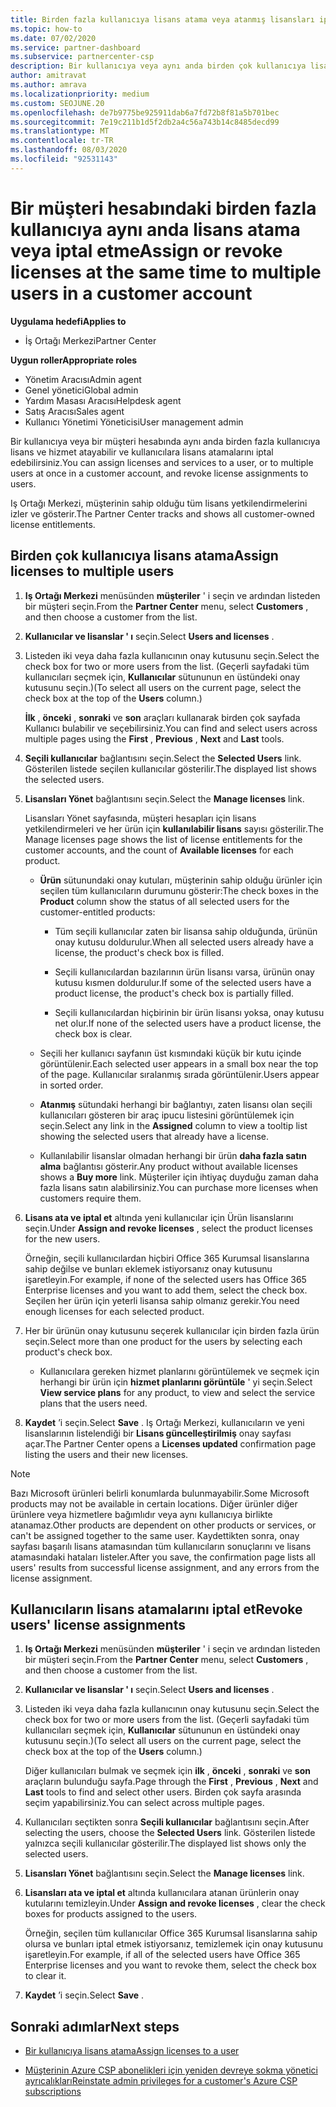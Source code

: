 ```yaml
---
title: Birden fazla kullanıcıya lisans atama veya atanmış lisansları iptal etme
ms.topic: how-to
ms.date: 07/02/2020
ms.service: partner-dashboard
ms.subservice: partnercenter-csp
description: Bir kullanıcıya veya aynı anda birden çok kullanıcıya lisans ve hizmet atamak veya iptal etmek için bir müşteri hesabını nasıl kullanacağınızı öğrenin.
author: amitravat
ms.author: amrava
ms.localizationpriority: medium
ms.custom: SEOJUNE.20
ms.openlocfilehash: de7b9775be925911dab6a7fd72b8f81a5b701bec
ms.sourcegitcommit: 7e19c211b1d5f2db2a4c56a743b14c8485decd99
ms.translationtype: MT
ms.contentlocale: tr-TR
ms.lasthandoff: 08/03/2020
ms.locfileid: "92531143"
---
```

# <a name="assign-or-revoke-licenses-at-the-same-time-to-multiple-users-in-a-customer-account"></a><span data-ttu-id="deb6d-103">Bir müşteri hesabındaki birden fazla kullanıcıya aynı anda lisans atama veya iptal etme</span><span class="sxs-lookup"><span data-stu-id="deb6d-103">Assign or revoke licenses at the same time to multiple users in a customer account</span></span>

<span data-ttu-id="deb6d-104">**Uygulama hedefi**</span><span class="sxs-lookup"><span data-stu-id="deb6d-104">**Applies to**</span></span>

- <span data-ttu-id="deb6d-105">İş Ortağı Merkezi</span><span class="sxs-lookup"><span data-stu-id="deb6d-105">Partner Center</span></span>

<span data-ttu-id="deb6d-106">**Uygun roller**</span><span class="sxs-lookup"><span data-stu-id="deb6d-106">**Appropriate roles**</span></span>

- <span data-ttu-id="deb6d-107">Yönetim Aracısı</span><span class="sxs-lookup"><span data-stu-id="deb6d-107">Admin agent</span></span>
- <span data-ttu-id="deb6d-108">Genel yönetici</span><span class="sxs-lookup"><span data-stu-id="deb6d-108">Global admin</span></span>
- <span data-ttu-id="deb6d-109">Yardım Masası Aracısı</span><span class="sxs-lookup"><span data-stu-id="deb6d-109">Helpdesk agent</span></span>
- <span data-ttu-id="deb6d-110">Satış Aracısı</span><span class="sxs-lookup"><span data-stu-id="deb6d-110">Sales agent</span></span>
- <span data-ttu-id="deb6d-111">Kullanıcı Yönetimi Yöneticisi</span><span class="sxs-lookup"><span data-stu-id="deb6d-111">User management admin</span></span>

<span data-ttu-id="deb6d-112">Bir kullanıcıya veya bir müşteri hesabında aynı anda birden fazla kullanıcıya lisans ve hizmet atayabilir ve kullanıcılara lisans atamalarını iptal edebilirsiniz.</span><span class="sxs-lookup"><span data-stu-id="deb6d-112">You can assign licenses and services to a user, or to multiple users at once in a customer account, and revoke license assignments to users.</span></span>

<span data-ttu-id="deb6d-113">Iş Ortağı Merkezi, müşterinin sahip olduğu tüm lisans yetkilendirmelerini izler ve gösterir.</span><span class="sxs-lookup"><span data-stu-id="deb6d-113">The Partner Center tracks and shows all customer-owned license entitlements.</span></span>

## <a name="assign-licenses-to-multiple-users"></a><span data-ttu-id="deb6d-114">Birden çok kullanıcıya lisans atama</span><span class="sxs-lookup"><span data-stu-id="deb6d-114">Assign licenses to multiple users</span></span>

1. <span data-ttu-id="deb6d-115">**Iş Ortağı Merkezi** menüsünden **müşteriler** ' i seçin ve ardından listeden bir müşteri seçin.</span><span class="sxs-lookup"><span data-stu-id="deb6d-115">From the **Partner Center** menu, select **Customers** , and then choose a customer from the list.</span></span>

2. <span data-ttu-id="deb6d-116">**Kullanıcılar ve lisanslar ' ı** seçin.</span><span class="sxs-lookup"><span data-stu-id="deb6d-116">Select **Users and licenses** .</span></span>

3. <span data-ttu-id="deb6d-117">Listeden iki veya daha fazla kullanıcının onay kutusunu seçin.</span><span class="sxs-lookup"><span data-stu-id="deb6d-117">Select the check box for two or more users from the list.</span></span> <span data-ttu-id="deb6d-118">(Geçerli sayfadaki tüm kullanıcıları seçmek için, **Kullanıcılar** sütununun en üstündeki onay kutusunu seçin.)</span><span class="sxs-lookup"><span data-stu-id="deb6d-118">(To select all users on the current page, select the check box at the top of the **Users** column.)</span></span>

    <span data-ttu-id="deb6d-119">**İlk** , **önceki** , **sonraki** ve **son** araçları kullanarak birden çok sayfada Kullanıcı bulabilir ve seçebilirsiniz.</span><span class="sxs-lookup"><span data-stu-id="deb6d-119">You can find and select users across multiple pages using the **First** , **Previous** , **Next** and **Last** tools.</span></span>

4. <span data-ttu-id="deb6d-120">**Seçili kullanıcılar** bağlantısını seçin.</span><span class="sxs-lookup"><span data-stu-id="deb6d-120">Select the **Selected Users** link.</span></span> <span data-ttu-id="deb6d-121">Gösterilen listede seçilen kullanıcılar gösterilir.</span><span class="sxs-lookup"><span data-stu-id="deb6d-121">The displayed list shows the selected users.</span></span>

5. <span data-ttu-id="deb6d-122">**Lisansları Yönet** bağlantısını seçin.</span><span class="sxs-lookup"><span data-stu-id="deb6d-122">Select the **Manage licenses** link.</span></span>

    <span data-ttu-id="deb6d-123">Lisansları Yönet sayfasında, müşteri hesapları için lisans yetkilendirmeleri ve her ürün için **kullanılabilir lisans** sayısı gösterilir.</span><span class="sxs-lookup"><span data-stu-id="deb6d-123">The Manage licenses page shows the list of license entitlements for the customer accounts, and the count of **Available licenses** for each product.</span></span>

    - <span data-ttu-id="deb6d-124">**Ürün** sütunundaki onay kutuları, müşterinin sahip olduğu ürünler için seçilen tüm kullanıcıların durumunu gösterir:</span><span class="sxs-lookup"><span data-stu-id="deb6d-124">The check boxes in the **Product** column show the status of all selected users for the customer-entitled products:</span></span>

       - <span data-ttu-id="deb6d-125">Tüm seçili kullanıcılar zaten bir lisansa sahip olduğunda, ürünün onay kutusu doldurulur.</span><span class="sxs-lookup"><span data-stu-id="deb6d-125">When all selected users already have a license, the product's check box is filled.</span></span>

       - <span data-ttu-id="deb6d-126">Seçili kullanıcılardan bazılarının ürün lisansı varsa, ürünün onay kutusu kısmen doldurulur.</span><span class="sxs-lookup"><span data-stu-id="deb6d-126">If some of the selected users have a product license, the product's check box is partially filled.</span></span>

       - <span data-ttu-id="deb6d-127">Seçili kullanıcılardan hiçbirinin bir ürün lisansı yoksa, onay kutusu net olur.</span><span class="sxs-lookup"><span data-stu-id="deb6d-127">If none of the selected users have a product license, the check box is clear.</span></span>

    - <span data-ttu-id="deb6d-128">Seçili her kullanıcı sayfanın üst kısmındaki küçük bir kutu içinde görüntülenir.</span><span class="sxs-lookup"><span data-stu-id="deb6d-128">Each selected user appears in a small box near the top of the page.</span></span> <span data-ttu-id="deb6d-129">Kullanıcılar sıralanmış sırada görüntülenir.</span><span class="sxs-lookup"><span data-stu-id="deb6d-129">Users appear in sorted order.</span></span>

    - <span data-ttu-id="deb6d-130">**Atanmış** sütundaki herhangi bir bağlantıyı, zaten lisansı olan seçili kullanıcıları gösteren bir araç ipucu listesini görüntülemek için seçin.</span><span class="sxs-lookup"><span data-stu-id="deb6d-130">Select any link in the **Assigned** column to view a tooltip list showing the selected users that already have a license.</span></span>

    - <span data-ttu-id="deb6d-131">Kullanılabilir lisanslar olmadan herhangi bir ürün **daha fazla satın alma** bağlantısı gösterir.</span><span class="sxs-lookup"><span data-stu-id="deb6d-131">Any product without available licenses shows a **Buy more** link.</span></span> <span data-ttu-id="deb6d-132">Müşteriler için ihtiyaç duyduğu zaman daha fazla lisans satın alabilirsiniz.</span><span class="sxs-lookup"><span data-stu-id="deb6d-132">You can purchase more licenses when customers require them.</span></span>

6. <span data-ttu-id="deb6d-133">**Lisans ata ve iptal et** altında yeni kullanıcılar için Ürün lisanslarını seçin.</span><span class="sxs-lookup"><span data-stu-id="deb6d-133">Under **Assign and revoke licenses** , select the product licenses for the new users.</span></span> 

   <span data-ttu-id="deb6d-134">Örneğin, seçili kullanıcılardan hiçbiri Office 365 Kurumsal lisanslarına sahip değilse ve bunları eklemek istiyorsanız onay kutusunu işaretleyin.</span><span class="sxs-lookup"><span data-stu-id="deb6d-134">For example, if none of the selected users has Office 365 Enterprise licenses and you want to add them, select the check box.</span></span> <span data-ttu-id="deb6d-135">Seçilen her ürün için yeterli lisansa sahip olmanız gerekir.</span><span class="sxs-lookup"><span data-stu-id="deb6d-135">You need enough licenses for each selected product.</span></span>

7. <span data-ttu-id="deb6d-136">Her bir ürünün onay kutusunu seçerek kullanıcılar için birden fazla ürün seçin.</span><span class="sxs-lookup"><span data-stu-id="deb6d-136">Select more than one product for the users by selecting each product's check box.</span></span>
    -   <span data-ttu-id="deb6d-137">Kullanıcılara gereken hizmet planlarını görüntülemek ve seçmek için herhangi bir ürün için **hizmet planlarını görüntüle** ' yi seçin.</span><span class="sxs-lookup"><span data-stu-id="deb6d-137">Select **View service plans** for any product, to view and select the service plans that the users need.</span></span>

8. <span data-ttu-id="deb6d-138">**Kaydet** ’i seçin.</span><span class="sxs-lookup"><span data-stu-id="deb6d-138">Select **Save** .</span></span> <span data-ttu-id="deb6d-139">Iş Ortağı Merkezi, kullanıcıların ve yeni lisanslarının listelendiği bir **Lisans güncelleştirilmiş** onay sayfası açar.</span><span class="sxs-lookup"><span data-stu-id="deb6d-139">The Partner Center opens a **Licenses updated** confirmation page listing the users and their new licenses.</span></span>

>[!NOTE]
><span data-ttu-id="deb6d-140">Bazı Microsoft ürünleri belirli konumlarda bulunmayabilir.</span><span class="sxs-lookup"><span data-stu-id="deb6d-140">Some Microsoft products may not be available in certain locations.</span></span> <span data-ttu-id="deb6d-141">Diğer ürünler diğer ürünlere veya hizmetlere bağımlıdır veya aynı kullanıcıya birlikte atanamaz.</span><span class="sxs-lookup"><span data-stu-id="deb6d-141">Other products are dependent on other products or services, or can't be assigned together to the same user.</span></span> <span data-ttu-id="deb6d-142">Kaydettikten sonra, onay sayfası başarılı lisans atamasından tüm kullanıcıların sonuçlarını ve lisans atamasındaki hataları listeler.</span><span class="sxs-lookup"><span data-stu-id="deb6d-142">After you save, the confirmation page lists all users' results from successful license assignment, and any errors from the license assignment.</span></span>

## <a name="revoke-users-license-assignments"></a><span data-ttu-id="deb6d-143">Kullanıcıların lisans atamalarını iptal et</span><span class="sxs-lookup"><span data-stu-id="deb6d-143">Revoke users' license assignments</span></span>

1. <span data-ttu-id="deb6d-144">**Iş Ortağı Merkezi** menüsünden **müşteriler** ' i seçin ve ardından listeden bir müşteri seçin.</span><span class="sxs-lookup"><span data-stu-id="deb6d-144">From the **Partner Center** menu, select **Customers** , and then choose a customer from the list.</span></span>

2. <span data-ttu-id="deb6d-145">**Kullanıcılar ve lisanslar ' ı** seçin.</span><span class="sxs-lookup"><span data-stu-id="deb6d-145">Select **Users and licenses** .</span></span>

3. <span data-ttu-id="deb6d-146">Listeden iki veya daha fazla kullanıcının onay kutusunu seçin.</span><span class="sxs-lookup"><span data-stu-id="deb6d-146">Select the check box for two or more users from the list.</span></span> <span data-ttu-id="deb6d-147">(Geçerli sayfadaki tüm kullanıcıları seçmek için, **Kullanıcılar** sütununun en üstündeki onay kutusunu seçin.)</span><span class="sxs-lookup"><span data-stu-id="deb6d-147">(To select all users on the current page, select the check box at the top of the **Users** column.)</span></span>

    <span data-ttu-id="deb6d-148">Diğer kullanıcıları bulmak ve seçmek için **ilk** , **önceki** , **sonraki** ve **son** araçların bulunduğu sayfa.</span><span class="sxs-lookup"><span data-stu-id="deb6d-148">Page through the **First** , **Previous** , **Next** and **Last** tools to find and select other users.</span></span> <span data-ttu-id="deb6d-149">Birden çok sayfa arasında seçim yapabilirsiniz.</span><span class="sxs-lookup"><span data-stu-id="deb6d-149">You can select across multiple pages.</span></span>

4. <span data-ttu-id="deb6d-150">Kullanıcıları seçtikten sonra **Seçili kullanıcılar** bağlantısını seçin.</span><span class="sxs-lookup"><span data-stu-id="deb6d-150">After selecting the users, choose the **Selected Users** link.</span></span> <span data-ttu-id="deb6d-151">Gösterilen listede yalnızca seçili kullanıcılar gösterilir.</span><span class="sxs-lookup"><span data-stu-id="deb6d-151">The displayed list shows only the selected users.</span></span>

5. <span data-ttu-id="deb6d-152">**Lisansları Yönet** bağlantısını seçin.</span><span class="sxs-lookup"><span data-stu-id="deb6d-152">Select the **Manage licenses** link.</span></span>

6. <span data-ttu-id="deb6d-153">**Lisansları ata ve iptal et** altında kullanıcılara atanan ürünlerin onay kutularını temizleyin.</span><span class="sxs-lookup"><span data-stu-id="deb6d-153">Under **Assign and revoke licenses** , clear the check boxes for products assigned to the users.</span></span>

   <span data-ttu-id="deb6d-154">Örneğin, seçilen tüm kullanıcılar Office 365 Kurumsal lisanslarına sahip olursa ve bunları iptal etmek istiyorsanız, temizlemek için onay kutusunu işaretleyin.</span><span class="sxs-lookup"><span data-stu-id="deb6d-154">For example, if all of the selected users have Office 365 Enterprise licenses and you want to revoke them, select the check box to clear it.</span></span>

7. <span data-ttu-id="deb6d-155">**Kaydet** ’i seçin.</span><span class="sxs-lookup"><span data-stu-id="deb6d-155">Select **Save** .</span></span>

## <a name="next-steps"></a><span data-ttu-id="deb6d-156">Sonraki adımlar</span><span class="sxs-lookup"><span data-stu-id="deb6d-156">Next steps</span></span>

- [<span data-ttu-id="deb6d-157">Bir kullanıcıya lisans atama</span><span class="sxs-lookup"><span data-stu-id="deb6d-157">Assign licenses to a user</span></span>](assign-licenses-to-users.md)

- [<span data-ttu-id="deb6d-158">Müşterinin Azure CSP abonelikleri için yeniden devreye sokma yönetici ayrıcalıkları</span><span class="sxs-lookup"><span data-stu-id="deb6d-158">Reinstate admin privileges for a customer's Azure CSP subscriptions</span></span>](revoke-reinstate-csp.md)